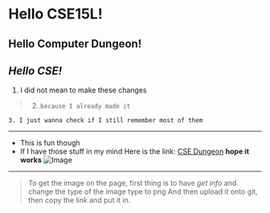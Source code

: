 # Hello CSE15L!
## **Hello Computer Dungeon!**
## *Hello CSE!*
1. I did not mean to make these changes
> 2. `because I already made it`
```
3. I just wanna check if I still remember most of them
```
---
* This is fun though
* If I have those stuff in my mind
Here is the link: [CSE Dungeon](https://www.reddit.com/r/UCSD/comments/2p8272/this_was_the_cse_basement_last_night/) 
**hope it works**
![Image](https://external-preview.redd.it/KtIQj_UcBfKQPUDrFmMSs8mK28jBFuxSkTLe145oJXw.jpg?auto=webp&v=enabled&s=ee26c606cedad7cf279755bd3264fafb4ae77564)
---
> To get the image on the page, first thing is to have *get info* and change the type of the image type to png
> And then upload it onto git, then copy the link and put it in.
